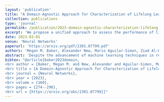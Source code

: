 ```yaml
---
layout: 'publication'
title: "A Domain-Agnostic Approach for Characterization of Lifelong Learning Systems"
collection: publications
type: 'journal'
permalink: /publication/2023-domain-agnostic-characterization-lifelong
excerpt: 'We propose a unified approach to assess the performance of lifelong learning approaches, agnostic to the specific domain or technique used for learning.'
date: 2023-03-01
venue: 'Neural Networks'
paperurl: 'https://arxiv.org/pdf/2301.07799.pdf'
authors: 'Megan M. Baker, Alexander New, Mario Aguilar-Simon, Ziad Al-Halah, Sébastien M. R. Arnold, Ese Ben-Iwhiwhu,,rew P. Brna, Ethan Brooks, Ryan C. Brown, Zachary Daniels, Anurag Daram, Fabien Delattre, Ryan Dellana, Eric Eaton, Haotian Fu, Kristen Grauman, Jesse Hostetler, Shariq Iqbal, Cassandra Kent, Nicholas Ketz, Soheil Kolouri, George Konidaris, Dhireesha Kudithipudi, Erik Learned-Miller, Seungwon Lee, Michael L. Littman, Sandeep Madireddy, Jorge Mendez-Mendez, Eric Q. Nguyen, Christine D. Piatko, Praveen K. Pilly, Aswin Raghavan, Abrar Rahman, Santhosh Kumar Ramakrishnan, Neale Ratzlaff,,rea Soltoggio, Peter Stone, Indranil Sur, Zhipeng Tang, Saket Tiwari, Kyle Vedder, Felix Wang, Zifan Xu, Angel Yanguas-Gil, Harel Yedidsion, Shangqun Yu, Gautam K. Vallabha'
abstract: 'Despite the advancement of machine learning techniques in recent years, state-of-the-art systems lack robustness to “real world” events, where the input distributions and tasks encountered by the deployed systems will not be limited to the original training context, and systems will instead need to adapt to novel distributions and tasks while deployed. This critical gap may be addressed through the development of “Lifelong Learning” systems that are capable of 1) Continuous Learning, 2) Transfer and Adaptation, and 3) Scalability. Unfortunately, efforts to improve these capabilities are typically treated as distinct areas of research that are assessed independently, without regard to the impact of each separate capability on other aspects of the system. We instead propose a holistic approach, using a suite of metrics and an evaluation framework to assess Lifelong Learning in a principled way that is agnostic to specific domains or system techniques. Through five case studies, we show that this suite of metrics can inform the development of varied and complex Lifelong Learning systems. We highlight how the proposed suite of metrics quantifies performance trade-offs present during Lifelong Learning system development - both the widely discussed Stability-Plasticity dilemma and the newly proposed relationship between Sample Efficient and Robust Learning. Further, we make recommendations for the formulation and use of metrics to guide the continuing development of Lifelong Learning systems and assess their progress in the future.'
bibtex: "@article{baker2023domain,
<br> author = {Baker, Megan M. and New, Alexander and Aguilar-Simon, Mario and Al-Halah, Ziad and Arnold, Sébastien M. R. and Ben-Iwhiwhu, Ese and Brna, Andrew P. and Brooks, Ethan and Brown, Ryan C. and Daniels, Zachary and Daram, Anurag and Delattre, Fabien and Dellana, Ryan and Eaton, Eric and Fu, Haotian and Grauman, Kristen and Hostetler, Jesse and Iqbal, Shariq and Kent, Cassandra and Ketz, Nicholas and Kolouri, Soheil and Konidaris, George and Kudithipudi, Dhireesha and Learned-Miller, Erik and Lee, Seungwon and Littman, Michael L. and Madireddy, Sandeep and Mendez-Mendez, Jorge and Nguyen, Eric Q. and Piatko, Christine D. and Pilly, Praveen K. and Raghavan, Aswin and Rahman, Abrar and Ramakrishnan, Santhosh Kumar and Ratzlaff, Neale and Soltoggio, Andrea and Stone, Peter and Sur, Indranil and Tang, Zhipeng and Tiwari, Saket and Vedder, Kyle and Wang, Felix and Xu, Zifan and Yanguas-Gil, Angel and Yedidsion, Harel and Yu, Shangqun and Vallabha, Gautam K.},
<br> title = {A Domain-Agnostic Approach for Characterization of Lifelong Learning Systems},  
<br> journal = {Neural Networks},
<br> year = {2023},
<br> volume = {160},
<br> pages = {274--296},
<br> url = {https://arxiv.org/abs/2301.07799}}"
---
```

